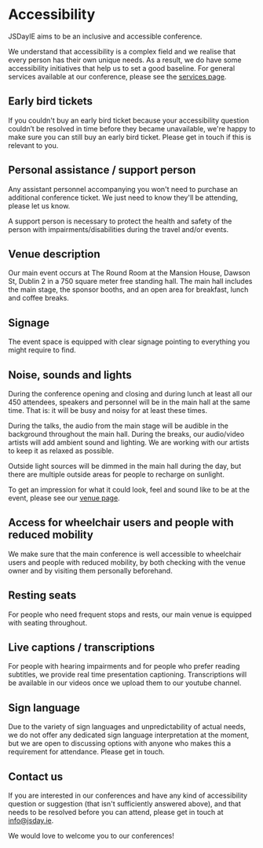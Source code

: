 # Accessibility

JSDayIE aims to be an inclusive and accessible conference.

We understand that accessibility is a complex field and we realise that every person has their own unique needs. As a result, we do have some accessibility initiatives that help us to set a good baseline. For general services available at our conference, please see the [services page](/info/services).

## Early bird tickets

If you couldn't buy an early bird ticket because your accessibility question couldn’t be resolved in time before they became unavailable, we're happy to make sure you can still buy an early bird ticket. Please get in touch if this is relevant to you.

## Personal assistance / support person

Any assistant personnel accompanying you won't need to purchase an additional conference ticket. We just need to know they'll be attending, please let us know.

A support person is necessary to protect the health and safety of the person with impairments/disabilities during the travel and/or events.

## Venue description

Our main event occurs at The Round Room at the Mansion House, Dawson St, Dublin 2 in a 750 square meter free standing hall. The main hall includes the main stage, the sponsor booths, and an open area for breakfast, lunch and coffee breaks.

## Signage

The event space is equipped with clear signage pointing to everything you might require to find.

## Noise, sounds and lights

During the conference opening and closing and during lunch at least all our 450 attendees, speakers and personnel will be in the main hall at the same time. That is: it will be busy and noisy for at least these times.

During the talks, the audio from the main stage will be audible in the background throughout the main hall. During the breaks, our audio/video artists will add ambient sound and lighting. We are working with our artists to keep it as relaxed as possible.

Outside light sources will be dimmed in the main hall during the day, but there are multiple outside areas for people to recharge on sunlight.

To get an impression for what it could look, feel and sound like to be at the event, please see our [venue page](/venue).

## Access for wheelchair users and people with reduced mobility

We make sure that the main conference is well accessible to wheelchair users and people with reduced mobility, by both checking with the venue owner and by visiting them personally beforehand.

## Resting seats

For people who need frequent stops and rests, our main venue is equipped with seating throughout.

## Live captions / transcriptions

For people with hearing impairments and for people who prefer reading subtitles, we provide real time presentation captioning. Transcriptions will be available in our videos once we upload them to our youtube channel.

## Sign language

Due to the variety of sign languages and unpredictability of actual needs, we do not offer any dedicated sign language interpretation at the moment, but we are open to discussing options with anyone who makes this a requirement for attendance. Please get in touch.

## Contact us

If you are interested in our conferences and have any kind of accessibility question or suggestion (that isn't sufficiently answered above), and that needs to be resolved before you can attend, please get in touch at [info@jsday.ie](mailto:info@jsday.ie).

We would love to welcome you to our conferences!
